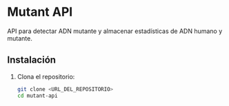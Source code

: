 # Mutant API

API para detectar ADN mutante y almacenar estadísticas de ADN humano y mutante.

## Instalación

1. Clona el repositorio:
   ```bash
   git clone <URL_DEL_REPOSITORIO>
   cd mutant-api
